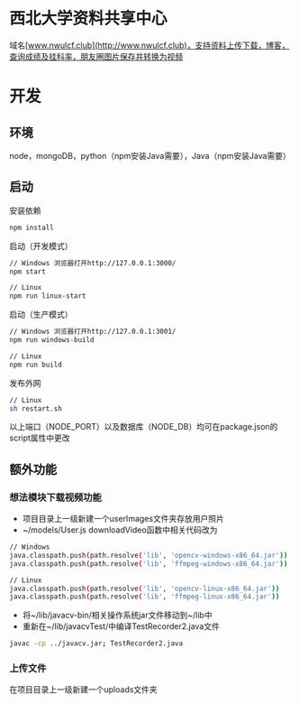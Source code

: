 # 西北大学资料共享中心
域名[www.nwulcf.club](http://www.nwulcf.club)，支持资料上传下载，博客，查询成绩及挂科率，朋友圈图片保存并转换为视频

# 开发
## 环境
node，mongoDB，python（npm安装Java需要），Java（npm安装Java需要）

## 启动
安装依赖
```bash
npm install
```
启动（开发模式）
```bash
// Windows 浏览器打开http://127.0.0.1:3000/
npm start

// Linux
npm run linux-start
```
启动（生产模式）
```bash
// Windows 浏览器打开http://127.0.0.1:3001/
npm run windows-build

// Linux
npm run build
```
发布外网
```bash
// Linux
sh restart.sh
```
以上端口（NODE_PORT）以及数据库（NODE_DB）均可在package.json的script属性中更改

## 额外功能
### 想法模块下载视频功能
* 项目目录上一级新建一个userImages文件夹存放用户照片
* ~/models/User.js downloadVideo函数中相关代码改为
```bash
// Windows
java.classpath.push(path.resolve('lib', 'opencv-windows-x86_64.jar'))
java.classpath.push(path.resolve('lib', 'ffmpeg-windows-x86_64.jar'))

// Linux
java.classpath.push(path.resolve('lib', 'opencv-linux-x86_64.jar'))
java.classpath.push(path.resolve('lib', 'ffmpeg-linux-x86_64.jar'))
```

* 将~/lib/javacv-bin/相关操作系统jar文件移动到~/lib中
* 重新在~/lib/javacvTest/中编译TestRecorder2.java文件
```bash
javac -cp ../javacv.jar; TestRecorder2.java
```
### 上传文件
在项目目录上一级新建一个uploads文件夹

